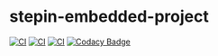 # stepin-embedded-project
[![CI](https://github.com/vineetha430/stepin-embedded-project/actions/workflows/build.yml/badge.svg)](https://github.com/vineetha430/stepin-embedded-project/actions/workflows/build.yml)
[![CI](https://www.code-inspector.com/project/28768/score/svg)](https://www.code-inspector.com/project/28768/score/svg)
[![CI](https://www.code-inspector.com/project/28768/status/svg)](https://www.code-inspector.com/project/28768/status/svg)
[![Codacy Badge](https://app.codacy.com/project/badge/Grade/e0ccb5cf9fb74da29473d2843be3dffe)](https://www.codacy.com/gh/vineetha430/stepin-embedded-project/dashboard?utm_source=github.com&amp;utm_medium=referral&amp;utm_content=vineetha430/stepin-embedded-project&amp;utm_campaign=Badge_Grade)
